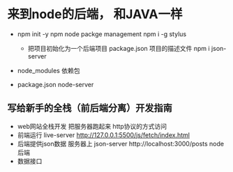 # 来到node的后端， 和JAVA一样

- npm init -y
    npm node packge management
    npm i -g stylus
    - 把项目初始化为一个后端项目
        package.json 项目的描述文件
    npm i json-server

- node_modules 依赖包
- package.json
    node-server

## 写给新手的全栈（前后端分离）开发指南
- web网站全栈开发 把服务器跑起来 http协议的方式访问
- 前端运行
    live-server http://127.0.0.1:5500/js/fetch/index.html
- 后端提供json数据 服务器上
    json-server http://localhost:3000/posts
    node 后端
- 数据接口
    